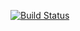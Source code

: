 [![Build Status](https://travis-ci.com/Vikul99/RBTree.svg?branch=master)](https://travis-ci.com/Vikul99/RBTree)
